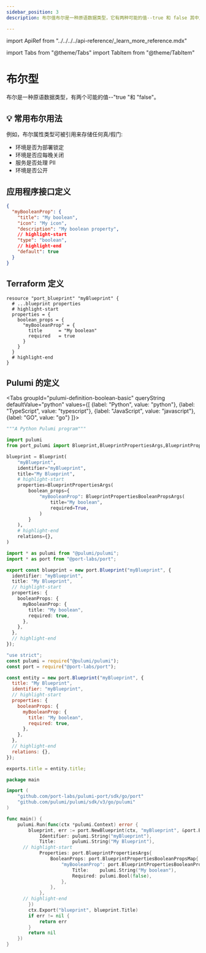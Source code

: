 ```yaml
---
sidebar_position: 3
description: 布尔值布尔是一种原语数据类型，它有两种可能的值--true 和 false 其中之一

---
```


import ApiRef from "../../../../api-reference/_learn_more_reference.mdx"

import Tabs from "@theme/Tabs"
import TabItem from "@theme/TabItem"

# 布尔型

布尔是一种原语数据类型，有两个可能的值--"true "和 "false"。

## 💡 常用布尔用法

例如，布尔属性类型可被引用来存储任何真/假门: 

* 环境是否为部署锁定
* 环境是否应每晚关闭
* 服务是否处理 PII
* 环境是否公开

## 应用程序接口定义

```json showLineNumbers
{
  "myBooleanProp": {
    "title": "My boolean",
    "icon": "My icon",
    "description": "My boolean property",
    // highlight-start
    "type": "boolean",
    // highlight-end
    "default": true
  }
}
```

<ApiRef />

## Terraform 定义

```hcl showLineNumbers
resource "port_blueprint" "myBlueprint" {
  # ...blueprint properties
  # highlight-start
  properties = {
    boolean_props = {
      "myBooleanProp" = {
        title      = "My boolean"
        required   = true
      }
    }
  }
  # highlight-end
}
```

## Pulumi 的定义

<Tabs groupId="pulumi-definition-boolean-basic" queryString defaultValue="python" values={[
{label: "Python", value: "python"},
{label: "TypeScript", value: "typescript"},
{label: "JavaScript", value: "javascript"},
{label: "GO", value: "go"}
]}>

<TabItem value="python">

```python showLineNumbers
"""A Python Pulumi program"""

import pulumi
from port_pulumi import Blueprint,BlueprintPropertiesArgs,BlueprintPropertiesBooleanPropsArgs

blueprint = Blueprint(
    "myBlueprint",
    identifier="myBlueprint",
    title="My Blueprint",
    # highlight-start
    properties=BlueprintPropertiesArgs(
        boolean_props={
            "myBooleanProp": BlueprintPropertiesBooleanPropsArgs(
                title="My boolean",
                required=True,
            )
        }
    ),
    # highlight-end
    relations={},
)
```

</TabItem>

<TabItem value="typescript">

```typescript showLineNumbers
import * as pulumi from "@pulumi/pulumi";
import * as port from "@port-labs/port";

export const blueprint = new port.Blueprint("myBlueprint", {
  identifier: "myBlueprint",
  title: "My Blueprint",
  // highlight-start
  properties: {
    booleanProps: {
      myBooleanProp: {
        title: "My boolean",
        required: true,
      },
    },
  },
  // highlight-end
});
```

</TabItem>

<TabItem value="javascript">

```javascript showLineNumbers
"use strict";
const pulumi = require("@pulumi/pulumi");
const port = require("@port-labs/port");

const entity = new port.Blueprint("myBlueprint", {
  title: "My Blueprint",
  identifier: "myBlueprint",
  // highlight-start
  properties: {
    booleanProps: {
      myBooleanProp: {
        title: "My boolean",
        required: true,
      },
    },
  },
  // highlight-end
  relations: {},
});

exports.title = entity.title;
```

</TabItem>
<TabItem value="go">

```go showLineNumbers
package main

import (
    "github.com/port-labs/pulumi-port/sdk/go/port"
    "github.com/pulumi/pulumi/sdk/v3/go/pulumi"
)

func main() {
    pulumi.Run(func(ctx *pulumi.Context) error {
    	blueprint, err := port.NewBlueprint(ctx, "myBlueprint", &port.BlueprintArgs{
    		Identifier: pulumi.String("myBlueprint"),
    		Title:      pulumi.String("My Blueprint"),
      // highlight-start
    		Properties: port.BlueprintPropertiesArgs{
    			BooleanProps: port.BlueprintPropertiesBooleanPropsMap{
    				"myBooleanProp": port.BlueprintPropertiesBooleanPropsArgs{
    					Title:    pulumi.String("My boolean"),
    					Required: pulumi.Bool(false),
    				},
                },
            },
      // highlight-end
    	})
    	ctx.Export("blueprint", blueprint.Title)
    	if err != nil {
    		return err
    	}
    	return nil
    })
}
```

</TabItem>

</Tabs>